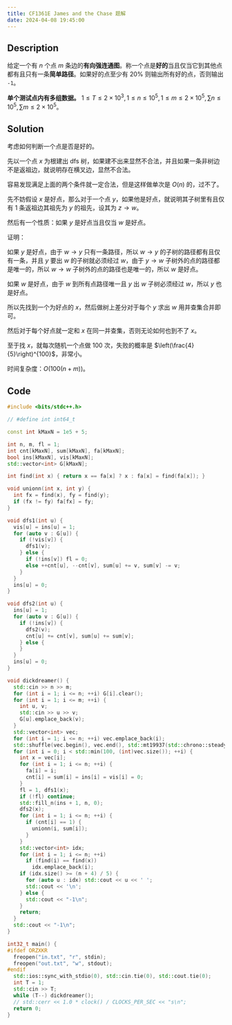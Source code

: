 ```yaml
---
title: CF1361E James and the Chase 题解
date: 2024-04-08 19:45:00
---
```


## Description

给定一个有 $n$ 个点 $m$ 条边的**有向强连通图**。称一个点是**好的**当且仅当它到其他点都有且只有一条**简单路径**。如果好的点至少有 $20\%$ 则输出所有好的点，否则输出 `-1`。

**单个测试点内有多组数据。**
$1\leq T\leq 2\times 10^3,1\leq n\leq 10^5,1\leq m\leq 2\times 10^5,\sum n\leq 10^5,\sum m\leq 2\times 10^5$。

## Solution

考虑如何判断一个点是否是好的。

先以一个点 $x$ 为根建出 dfs 树，如果建不出来显然不合法，并且如果一条非树边不是返祖边，就说明存在横叉边，显然不合法。

容易发现满足上面的两个条件就一定合法，但是这样做单次是 $O(n)$ 的，过不了。

先不妨假设 $x$ 是好点，那么对于一个点 $y$，如果他是好点，就说明其子树里有且仅有 $1$ 条返祖边其祖先为 $y$ 的祖先，设其为 $z\to w$。

然后有一个性质：如果 $y$ 是好点当且仅当 $w$ 是好点。

证明：

如果 $y$ 是好点，由于 $w\to y$ 只有一条路径，所以 $w\to y$ 的子树的路径都有且仅有一条，并且 $y$ 要出 $w$ 的子树就必须经过 $w$，由于 $y\to w$ 子树外的点的路径都是唯一的，所以 $w\to w$ 子树外的点的路径也是唯一的，所以 $w$ 是好点。

如果 $w$ 是好点，由于 $w$ 到所有点路径唯一且 $y$ 出 $w$ 子树必须经过 $w$，所以 $y$ 也是好点。

所以先找到一个为好点的 $x$，然后做树上差分对于每个 $y$ 求出 $w$ 用并查集合并即可。

然后对于每个好点就一定和 $x$ 在同一并查集，否则无论如何也到不了 $x$。

至于找 $x$，就每次随机一个点做 $100$ 次，失败的概率是 $\left(\frac{4}{5}\right)^{100}$，非常小。

时间复杂度：$O\left(100(n+m)\right)$。

## Code

```cpp
#include <bits/stdc++.h>

// #define int int64_t

const int kMaxN = 1e5 + 5;

int n, m, fl = 1;
int cnt[kMaxN], sum[kMaxN], fa[kMaxN];
bool ins[kMaxN], vis[kMaxN];
std::vector<int> G[kMaxN];

int find(int x) { return x == fa[x] ? x : fa[x] = find(fa[x]); }

void unionn(int x, int y) {
  int fx = find(x), fy = find(y);
  if (fx != fy) fa[fx] = fy;
}

void dfs1(int u) {
  vis[u] = ins[u] = 1;
  for (auto v : G[u]) {
    if (!vis[v]) {
      dfs1(v);
    } else {
      if (!ins[v]) fl = 0;
      else ++cnt[u], --cnt[v], sum[u] += v, sum[v] -= v;
    }
  }
  ins[u] = 0;
}

void dfs2(int u) {
  ins[u] = 1;
  for (auto v : G[u]) {
    if (!ins[v]) {
      dfs2(v);
      cnt[u] += cnt[v], sum[u] += sum[v];
    } else {
    }
  }
  ins[u] = 0;
}

void dickdreamer() {
  std::cin >> n >> m;
  for (int i = 1; i <= n; ++i) G[i].clear();
  for (int i = 1; i <= m; ++i) {
    int u, v;
    std::cin >> u >> v;
    G[u].emplace_back(v);
  }
  std::vector<int> vec;
  for (int i = 1; i <= n; ++i) vec.emplace_back(i);
  std::shuffle(vec.begin(), vec.end(), std::mt19937(std::chrono::steady_clock::now().time_since_epoch().count()));
  for (int i = 0; i < std::min(100, (int)vec.size()); ++i) {
    int x = vec[i];
    for (int i = 1; i <= n; ++i) {
      fa[i] = i;
      cnt[i] = sum[i] = ins[i] = vis[i] = 0;
    }
    fl = 1, dfs1(x);
    if (!fl) continue;
    std::fill_n(ins + 1, n, 0);
    dfs2(x);
    for (int i = 1; i <= n; ++i) {
      if (cnt[i] == 1) {
        unionn(i, sum[i]);
      }
    }
    std::vector<int> idx;
    for (int i = 1; i <= n; ++i)
      if (find(i) == find(x))
        idx.emplace_back(i);
    if (idx.size() >= (n + 4) / 5) {
      for (auto u : idx) std::cout << u << ' ';
      std::cout << '\n';
    } else {
      std::cout << "-1\n";
    }
    return;
  }
  std::cout << "-1\n";
}

int32_t main() {
#ifdef ORZXKR
  freopen("in.txt", "r", stdin);
  freopen("out.txt", "w", stdout);
#endif
  std::ios::sync_with_stdio(0), std::cin.tie(0), std::cout.tie(0);
  int T = 1;
  std::cin >> T;
  while (T--) dickdreamer();
  // std::cerr << 1.0 * clock() / CLOCKS_PER_SEC << "s\n";
  return 0;
}
```